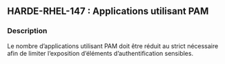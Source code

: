 ## HARDE-RHEL-147 : Applications utilisant PAM

### Description

Le nombre d’applications utilisant PAM doit être réduit au strict nécessaire afin de limiter l’exposition d’éléments d’authentification sensibles.

